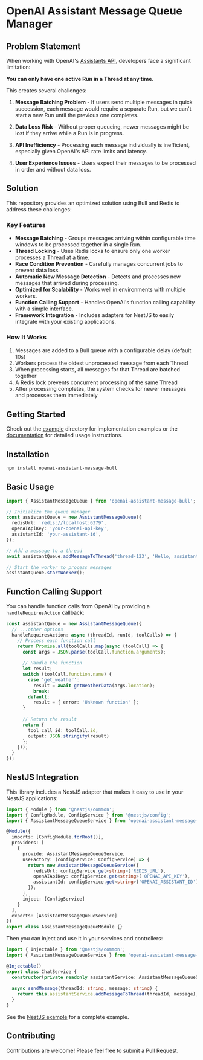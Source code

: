 # OpenAI Assistant Message Queue Manager

## Problem Statement

When working with OpenAI's [Assistants API](https://platform.openai.com/docs/assistants/how-it-works), developers face a significant limitation:

**You can only have one active Run in a Thread at any time.**

This creates several challenges:

1. **Message Batching Problem** - If users send multiple messages in quick succession, each message would require a separate Run, but we can't start a new Run until the previous one completes.

2. **Data Loss Risk** - Without proper queueing, newer messages might be lost if they arrive while a Run is in progress.

3. **API Inefficiency** - Processing each message individually is inefficient, especially given OpenAI's API rate limits and latency.

4. **User Experience Issues** - Users expect their messages to be processed in order and without data loss.

## Solution

This repository provides an optimized solution using Bull and Redis to address these challenges:

### Key Features

- **Message Batching** - Groups messages arriving within configurable time windows to be processed together in a single Run.
- **Thread Locking** - Uses Redis locks to ensure only one worker processes a Thread at a time.
- **Race Condition Prevention** - Carefully manages concurrent jobs to prevent data loss.
- **Automatic New Message Detection** - Detects and processes new messages that arrived during processing.
- **Optimized for Scalability** - Works well in environments with multiple workers.
- **Function Calling Support** - Handles OpenAI's function calling capability with a simple interface.
- **Framework Integration** - Includes adapters for NestJS to easily integrate with your existing applications.

### How It Works

1. Messages are added to a Bull queue with a configurable delay (default 10s)
2. Workers process the oldest unprocessed message from each Thread
3. When processing starts, all messages for that Thread are batched together
4. A Redis lock prevents concurrent processing of the same Thread
5. After processing completes, the system checks for newer messages and processes them immediately

## Getting Started

Check out the [example](./example) directory for implementation examples or the [documentation](./src/README.md) for detailed usage instructions.

## Installation

```bash
npm install openai-assistant-message-bull
```

## Basic Usage

```typescript
import { AssistantMessageQueue } from 'openai-assistant-message-bull';

// Initialize the queue manager
const assistantQueue = new AssistantMessageQueue({
  redisUrl: 'redis://localhost:6379',
  openAIApiKey: 'your-openai-api-key',
  assistantId: 'your-assistant-id',
});

// Add a message to a thread
await assistantQueue.addMessageToThread('thread-123', 'Hello, assistant!');

// Start the worker to process messages
assistantQueue.startWorker();
```

## Function Calling Support

You can handle function calls from OpenAI by providing a `handleRequiresAction` callback:

```typescript
const assistantQueue = new AssistantMessageQueue({
  // ...other options
  handleRequiresAction: async (threadId, runId, toolCalls) => {
    // Process each function call
    return Promise.all(toolCalls.map(async (toolCall) => {
      const args = JSON.parse(toolCall.function.arguments);
      
      // Handle the function
      let result;
      switch (toolCall.function.name) {
        case 'get_weather':
          result = await getWeatherData(args.location);
          break;
        default:
          result = { error: 'Unknown function' };
      }
      
      // Return the result
      return {
        tool_call_id: toolCall.id,
        output: JSON.stringify(result)
      };
    }));
  }
});
```

## NestJS Integration

This library includes a NestJS adapter that makes it easy to use in your NestJS applications:

```typescript
import { Module } from '@nestjs/common';
import { ConfigModule, ConfigService } from '@nestjs/config';
import { AssistantMessageQueueService } from 'openai-assistant-message-bull';

@Module({
  imports: [ConfigModule.forRoot()],
  providers: [
    {
      provide: AssistantMessageQueueService,
      useFactory: (configService: ConfigService) => {
        return new AssistantMessageQueueService({
          redisUrl: configService.get<string>('REDIS_URL'),
          openAIApiKey: configService.get<string>('OPENAI_API_KEY'),
          assistantId: configService.get<string>('OPENAI_ASSISTANT_ID'),
        });
      },
      inject: [ConfigService]
    }
  ],
  exports: [AssistantMessageQueueService]
})
export class AssistantMessageQueueModule {}
```

Then you can inject and use it in your services and controllers:

```typescript
import { Injectable } from '@nestjs/common';
import { AssistantMessageQueueService } from 'openai-assistant-message-bull';

@Injectable()
export class ChatService {
  constructor(private readonly assistantService: AssistantMessageQueueService) {}
  
  async sendMessage(threadId: string, message: string) {
    return this.assistantService.addMessageToThread(threadId, message);
  }
}
```

See the [NestJS example](./example/nestjs-example-module.ts) for a complete example.

## Contributing

Contributions are welcome! Please feel free to submit a Pull Request. 